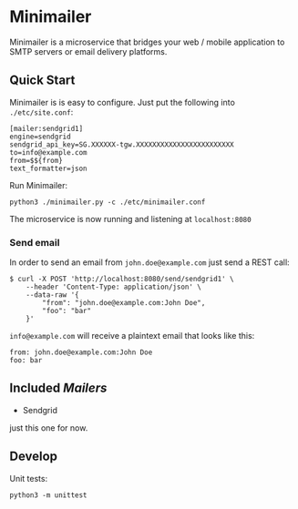 # Minimailer

Minimailer is a microservice that bridges your web / mobile application to SMTP servers or email delivery platforms.

## Quick Start

Minimailer is is easy to configure. Just put the following into `./etc/site.conf`:

```
[mailer:sendgrid1]
engine=sendgrid
sendgrid_api_key=SG.XXXXXX-tgw.XXXXXXXXXXXXXXXXXXXXXXXX
to=info@example.com
from=$${from}
text_formatter=json
```

Run Minimailer:

	python3 ./minimailer.py -c ./etc/minimailer.conf

The microservice is now running and listening at `localhost:8080`

### Send email

In order to send an email from `john.doe@example.com` just send a REST call:

	$ curl -X POST 'http://localhost:8080/send/sendgrid1' \
		--header 'Content-Type: application/json' \
		--data-raw '{
			"from": "john.doe@example.com:John Doe",
			"foo": "bar"
		}'

`info@example.com` will receive a plaintext email that looks like this:

```
from: john.doe@example.com:John Doe
foo: bar
```

## Included *Mailers*

- Sendgrid

just this one for now.

## Develop

Unit tests:

	python3 -m unittest
